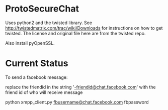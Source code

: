 ProtoSecureChat
===============

Uses python2 and the twisted library. See http://twistedmatrix.com/trac/wiki/Downloads for instructions on how to get twisted.
The license and original file here are from the twisted repo.

Also install pyOpenSSL.

Current Status
===============
To send a facebook message:

replace the friendid in the string '-friendid@chat.facebook.com' with the friend id of who will receive message

python xmpp_client.py fbusername@chat.facebook.com fbpassword
